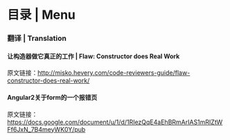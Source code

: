 # 目录 | Menu


### 翻译 | Translation

#### 让构造器做它真正的工作 | Flaw: Constructor does Real Work
原文链接：http://misko.hevery.com/code-reviewers-guide/flaw-constructor-does-real-work/

#### Angular2关于form的一个报错页 
原文链接： https://docs.google.com/document/u/1/d/1RIezQqE4aEhBRmArIAS1mRIZtWFf6JxN_7B4meyWK0Y/pub


